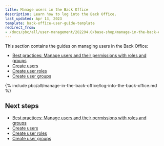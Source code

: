 ```yaml
---
title: Manage users in the Back Office
description: Learn how to log into the Back Office.
last_updated: Apr 13, 2023
template: back-office-user-guide-template
redirect_from:
- /docs/pbc/all/user-management/202204.0/base-shop/manage-in-the-back-office/log-into-the-back-office.html
---
```


This section contains the guides on managing users in the Back Office:

* [Best practices: Manage users and their permissions with roles and groups](/docs/pbc/all/user-management/{{page.version}}/base-shop/manage-in-the-back-office/best-practices-manage-users-and-their-permissions-with-roles-and-groups.html)
* [Create users](/docs/pbc/all/user-management/{{page.version}}/base-shop/manage-in-the-back-office/manage-users/create-users.html)
* [Create user roles](/docs/pbc/all/user-management/{{page.version}}/base-shop/manage-in-the-back-office/manage-users/create-user-roles.html)
* [Create user groups](/docs/pbc/all/user-management/{{page.version}}/base-shop/manage-in-the-back-office/manage-users/create-user-groups.html)


{% include pbc/all/manage-in-the-back-office/log-into-the-back-office.md %} <!-- To edit, see /_includes/pbc/all/manage-in-the-back-office/log-into-the-back-office.md -->

## Next steps

* [Best practices: Manage users and their permissions with roles and groups](/docs/pbc/all/user-management/{{page.version}}/base-shop/manage-in-the-back-office/best-practices-manage-users-and-their-permissions-with-roles-and-groups.html)
* [Create users](/docs/pbc/all/user-management/{{page.version}}/base-shop/manage-in-the-back-office/manage-users/create-users.html)
* [Create user roles](/docs/pbc/all/user-management/{{page.version}}/base-shop/manage-in-the-back-office/manage-users/create-user-roles.html)
* [Create user groups](/docs/pbc/all/user-management/{{page.version}}/base-shop/manage-in-the-back-office/manage-users/create-user-groups.html)
